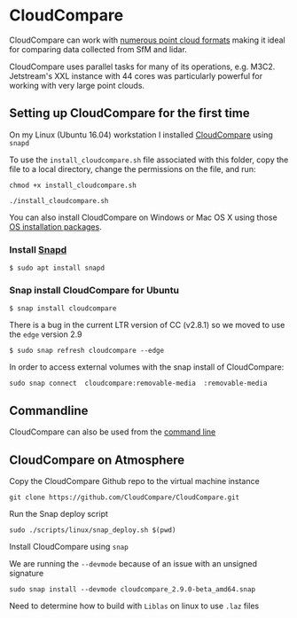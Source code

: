 # CloudCompare

CloudCompare can work with [numerous point cloud formats](http://www.cloudcompare.org/doc/wiki/index.php?title=FILE_I/O) making it ideal for comparing data collected from SfM and lidar.

CloudCompare uses parallel tasks for many of its operations, e.g. M3C2. Jetstream's XXL instance with 44 cores was particularly powerful for working with very large point clouds.

## Setting up CloudCompare for the first time

On my Linux (Ubuntu 16.04) workstation I installed [CloudCompare](http://www.cloudcompare.org/) using `snapd`

To use the `install_cloudcompare.sh` file associated with this folder, copy the file to a local directory, change the permissions on the file, and run:

```
chmod +x install_cloudcompare.sh

./install_cloudcompare.sh

```

You can also install CloudCompare on Windows or Mac OS X using those [OS installation packages](http://www.cloudcompare.org/release/index.html).

### Install [Snapd](https://snapcraft.io/docs/core/install)

```
$ sudo apt install snapd
```

### Snap install CloudCompare for Ubuntu

```
$ snap install cloudcompare
```

There is a bug in the current LTR version of CC (v2.8.1) so we moved to use the `edge` version 2.9

```
$ sudo snap refresh cloudcompare --edge
```

In order to access external volumes with the snap install of CloudCompare:

```
sudo snap connect  cloudcompare:removable-media  :removable-media
```

## Commandline  

CloudCompare can also be used from the [command line](http://www.cloudcompare.org/doc/wiki/index.php?title=Command_line_mode)

## CloudCompare on Atmosphere

Copy the CloudCompare Github repo to the virtual machine instance

```
git clone https://github.com/CloudCompare/CloudCompare.git
```

Run the Snap deploy script

```
sudo ./scripts/linux/snap_deploy.sh $(pwd)
```

Install CloudCompare using `snap`

We are running the `--devmode` because of an issue with an unsigned signature

```
sudo snap install --devmode cloudcompare_2.9.0-beta_amd64.snap
```

Need to determine how to build with `Liblas` on linux to use `.laz` files
